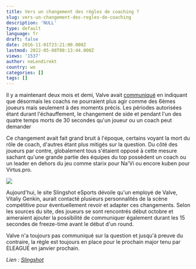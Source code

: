 ```yaml
---
title: Vers un changement des règles de coaching ?
slug: vers-un-changement-des-regles-de-coaching
description: 'NULL'
type: default
language: fr
draft: false
date: 2016-11-01T23:21:00.000Z
lastmod: 2022-05-08T08:13:44.000Z
views: '1537'
author: neLendirekt
country: wo
categories: []
tags: []
---
```

Il y a maintenant deux mois et demi, Valve avait [communiqué](http://blog.counter-strike.net/index.php/coaching/) en indiquant que désormais les coachs ne pourraient plus agir comme des 6èmes joueurs mais seulement à des moments précis. Les périodes autorisées étant durant l'échauffement, le changement de side et pendant l'un des quatre temps morts de 30 secondes qu'un joueur ou un coach peut demander

Ce changement avait fait grand bruit à l'époque, certains voyant la mort du rôle de coach, d'autres étant plus mitigés sur la question. Du côté des joueurs par contre, globalement tous s'étaient opposé à cette mesure sachant qu'une grande partie des équipes du top possèdent un coach ou un leader en dehors du jeu comme starix pour Na'Vi ou encore kuben pour Virtus.pro.

![](../../../../storage/images/581922ac96388_seizedstarix.jpg)

Aujourd'hui, le site Slingshot eSports dévoile qu'un employé de Valve, Vitaliy Genkin, aurait contacté plusieurs personnalités de la scène compétitive pour éventuellement revoir et adapter ces changements. Selon les sources du site, des joueurs se sont rencontrés début octobre et aimeraient ajouter la possibilité de communiquer également durant les 15 secondes de freeze-time avant le début d'un round.

Valve n'a toujours pas communiqué sur la question et jusqu'à preuve du contraire, la règle est toujours en place pour le prochain major tenu par ELEAGUE en janvier prochain.

_Lien : [Slingshot](https://slingshotesports.com/2016/11/01/sources-valve-contacted-counter-strike-players-coaching-rule/)_
